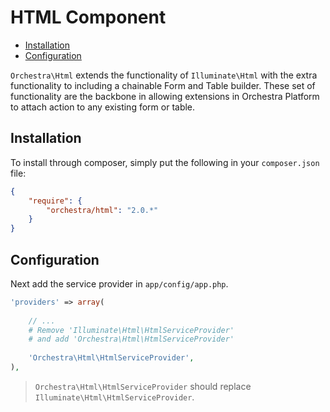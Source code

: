 HTML Component
==============

* [Installation](#installation)
* [Configuration](#configuration)

`Orchestra\Html` extends the functionality of `Illuminate\Html` with the extra functionality to including a chainable Form and Table builder. These set of functionality are the backbone in allowing extensions in Orchestra Platform to attach action to any existing form or table.

## Installation

To install through composer, simply put the following in your `composer.json` file:

```json
{
	"require": {
		"orchestra/html": "2.0.*"
	}
}
```

## Configuration

Next add the service provider in `app/config/app.php`.

```php
'providers' => array(
	
	// ...
	# Remove 'Illuminate\Html\HtmlServiceProvider' 
	# and add 'Orchestra\Html\HtmlServiceProvider'
	
	'Orchestra\Html\HtmlServiceProvider',
),
```

> `Orchestra\Html\HtmlServiceProvider` should replace `Illuminate\Html\HtmlServiceProvider`.
